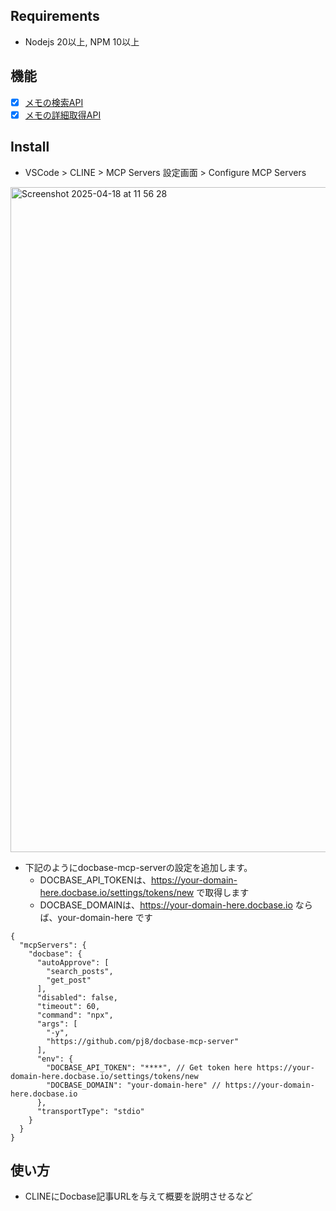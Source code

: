 ## Requirements
- Nodejs 20以上, NPM 10以上

## 機能
- [x] [メモの検索API](https://help.docbase.io/posts/92984)
- [x] [メモの詳細取得API](https://help.docbase.io/posts/97204)

## Install

- VSCode > CLINE > MCP Servers 設定画面 > Configure MCP Servers

<img width="1064" alt="Screenshot 2025-04-18 at 11 56 28" src="https://github.com/user-attachments/assets/90e3f2ed-3eb8-46a0-bdd4-0746a910bf4b" />


- 下記のようにdocbase-mcp-serverの設定を追加します。
  - DOCBASE_API_TOKENは、<https://your-domain-here.docbase.io/settings/tokens/new> で取得します
  - DOCBASE_DOMAINは、<https://your-domain-here.docbase.io> ならば、your-domain-here です

```jsonc
{
  "mcpServers": {
    "docbase": {
      "autoApprove": [
        "search_posts",
        "get_post"
      ],
      "disabled": false,
      "timeout": 60,
      "command": "npx",
      "args": [
        "-y",
        "https://github.com/pj8/docbase-mcp-server"
      ],
      "env": {
        "DOCBASE_API_TOKEN": "****", // Get token here https://your-domain-here.docbase.io/settings/tokens/new
        "DOCBASE_DOMAIN": "your-domain-here" // https://your-domain-here.docbase.io
      },
      "transportType": "stdio"
    }
  }
}
```

## 使い方
- CLINEにDocbase記事URLを与えて概要を説明させるなど
